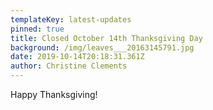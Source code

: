 ```yaml
---
templateKey: latest-updates
pinned: true
title: Closed October 14th Thanksgiving Day
background: /img/leaves___20163145791.jpg
date: 2019-10-14T20:18:31.361Z
author: Christine Clements
---
```

Happy Thanksgiving!
